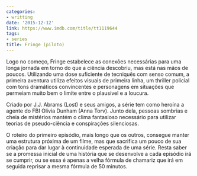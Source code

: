 ```yaml
---
categories:
- writting
date: '2015-12-12'
link: https://www.imdb.com/title/tt1119644
tags:
- series
title: Fringe (piloto)
---
```


Logo no começo, Fringe estabelece as conexões necessárias para uma longa jornada em torno do que a ciência descobriu, mas está nas mãos de poucos. Utilizando uma dose suficiente de tecniquês com senso comum, a primeira aventura utiliza efeitos visuais de primeira linha, um thriller policial com tons dramáticos convincentes e personagens em situações que permeiam muito bem o limite entre o plausível e a loucura.

Criado por J.J. Abrams (Lost) e seus amigos, a série tem como heroína a agente do FBI Olivia Dunham (Anna Torv). Junto dela, pessoas sombrias e cheia de mistérios mantém o clima fantasioso necessário para utilizar teorias de pseudo-ciência e conspirações silenciosas.

O roteiro do primeiro episódio, mais longo que os outros, consegue manter uma estrutura próxima de um filme, mas que sacrifica um pouco de sua criação para dar lugar à continuidade esperada de uma série. Resta saber se a promessa inicial de uma história que se desenvolve a cada episódio irá se cumprir, ou se essa é apenas a velha fórmula de chamariz que irá em seguida reprisar a mesma fórmula de 50 minutos.